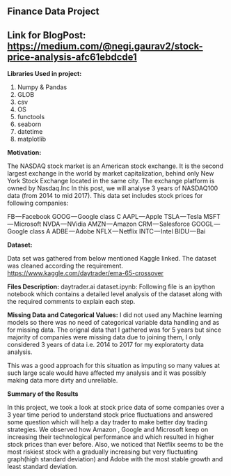 ## Finance Data Project

## Link for BlogPost: https://medium.com/@negi.gaurav2/stock-price-analysis-afc61ebdcde1
**Libraries Used in project:**
1. Numpy & Pandas
2. GLOB
3. csv
4. OS
5. functools
6. seaborn
7. datetime
8. matplotlib

**Motivation:**

The NASDAQ stock market is an American stock exchange. It is the second largest exchange in the world by market capitalization, behind only New York Stock Exchange located in the same city. The exchange platform is owned by Nasdaq.Inc
In this post, we will analyse 3 years of NASDAQ100 data (from 2014 to mid 2017). This data set includes stock prices for following companies:

FB — Facebook
GOOG — Google class C
AAPL — Apple
TSLA — Tesla
MSFT — Microsoft
NVDA — NVidia
AMZN — Amazon
CRM — Salesforce
GOOGL — Google class A
ADBE — Adobe
NFLX — Netflix
INTC — Intel
BIDU — Bai


**Dataset:**

Data set was gathered from below mentioned Kaggle linked. The dataset was cleaned according the requirement.
https://www.kaggle.com/daytrader/ema-65-crossover

**Files Description:**
daytrader.ai dataset.ipynb: Following file is an ipython notebook which contains a detailed level analysis of the dataset along with the required comments to explain each step.

**Missing Data and Categorical Values:**
I did not used any Machine learning models so there was no need of categorical variable data handling and as for missing data. The orignal data that I gathered was for 5 years but since majority of companies were missing data due to joining them, I only considered 3 years of data i.e. 2014 to 2017 for my exploratorty data analysis.

This was a good approach for this situation as imputing so many values at such large scale would have affected my analysis and it was possibly making data more dirty and unreliable.

**Summary of the Results**

In this project, we took a look at stock price data of some companies over a 3 year time period to understand stock price fluctuations and answered some question which will help a day trader to make better day trading strategies.
We observed how Amazon , Google and Microsoft keep on increasing their technological performance and which resulted in higher stock prices than ever before. Also, we noticed that Netflix seems to be the most riskiest stock with a gradually increasing but very fluctuating graph(high standard deviation) and Adobe with the most stable growth and least standard deviation.
